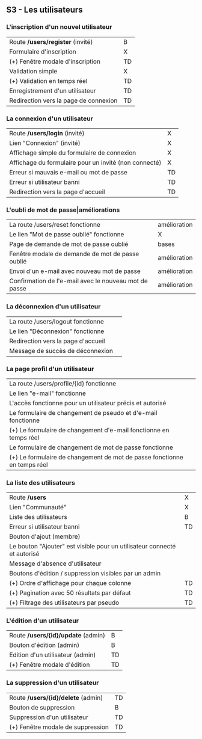 ## S3 - Les utilisateurs

### L'inscription d'un nouvel utilisateur

|||
|-|-|
|Route **/users/register** (invité)|B|
|Formulaire d'inscription|X|
|(+) Fenêtre modale d'inscription|TD|
|Validation simple|X|
|(+) Validation en temps réel|TD|
|Enregistrement d'un utilisateur|TD|
|Redirection vers la page de connexion|TD|

### La connexion d'un utilisateur

|||
|-|-|
|Route **/users/login** (invité)|X|
|Lien "Connexion" (invité)|X|
|Affichage simple du formulaire de connexion|X|
|Affichage du formulaire pour un invité (non connecté)|X|
|Erreur si mauvais e-mail ou mot de passe|TD|
|Erreur si utilisateur banni|TD|
|Redirection vers la page d'accueil|TD|

### L'oubli de mot de passe|améliorations

|||
|-|-|
|La route /users/reset fonctionne|amélioration|
|Le lien "Mot de passe oublié" fonctionne|X|
|Page de demande de mot de passe oublié|bases|
|Fenêtre modale de demande de mot de passe oublié|amélioration|
|Envoi d'un e-mail avec nouveau mot de passe|amélioration|
|Confirmation de l'e-mail avec le nouveau mot de passe|amélioration|

### La déconnexion d'un utilisateur

|||
|-|-|
|La route /users/logout fonctionne|
|Le lien "Déconnexion" fonctionne|
|Redirection vers la page d'accueil|
|Message de succès de déconnexion|

### La page profil d'un utilisateur

|||
|-|-|
|La route /users/profile/{id} fonctionne|
|Le lien "e-mail" fonctionne|
|L'accès fonctionne pour un utilisateur précis et autorisé|
|Le formulaire de changement de pseudo et d'e-mail fonctionne|
|(+) Le formulaire de changement d'e-mail fonctionne en temps réel|
|Le formulaire de changement de mot de passe fonctionne|
|(+) Le formulaire de changement de mot de passe fonctionne en temps réel|

### La liste des utilisateurs

|||
|-|-|
|Route **/users**|X|
|Lien "Communauté"|X|
|Liste des utilisateurs|B|
|Erreur si utilisateur banni|TD|
|Bouton d'ajout (membre)|
|Le bouton "Ajouter" est visible pour un utilisateur connecté et autorisé|
|Message d'absence d'utilisateur|
|Boutons d'édition / suppression visibles par un admin|
|(+) Ordre d'affichage pour chaque colonne|TD|
|(+) Pagination avec 50 résultats par défaut|TD|
|(+) Filtrage des utilisateurs par pseudo|TD|

### L'édition d'un utilisateur

|||
|-|-|
|Route **/users/{id}/update** (admin)|B|
|Bouton d'édition (admin)|B|
|Edition d'un utilisateur (admin)|TD|
|(+) Fenêtre modale d'édition|TD|

### La suppression d'un utilisateur

|||
|-|-|
|Route **/users/{id}/delete** (admin)|TD|
|Bouton de suppression|B|
|Suppression d'un utilisateur|TD|
|(+) Fenêtre modale de suppression|TD|